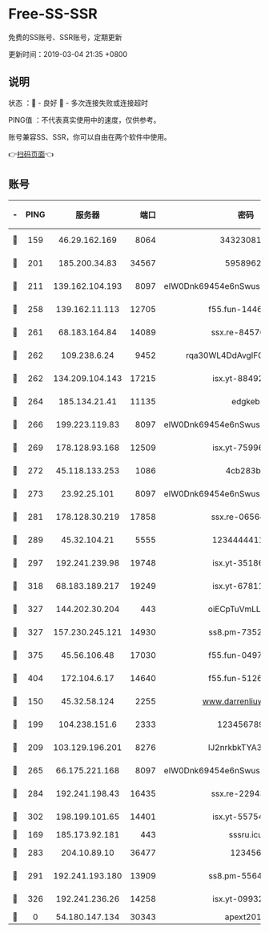# Free-SS-SSR

免费的SS账号、SSR账号，定期更新

更新时间：2019-03-04 21:35 +0800

## 说明

状态     ：🙂 - 良好 🙁 - 多次连接失败或连接超时

PING值   ：不代表真实使用中的速度，仅供参考。

账号兼容SS、SSR，你可以自由在两个软件中使用。

👉[扫码页面](https://liesauer.github.io/free-ss-ssr.github.io/)👈

## 账号

|-|PING|服务器|端口|密码|加密方式|区域|
|:----:|:----:|:-----:|-----:|:----:|:----:|:----:|
|🙂|159|46.29.162.169|8064|3432308177|aes-256-cfb|RU|
|🙂|201|185.200.34.83|34567|59589627|aes-256-cfb|US|
|🙂|211|139.162.104.193|8097|eIW0Dnk69454e6nSwuspv9DmS201tQ0D|aes-256-cfb|JP|
|🙂|258|139.162.11.113|12705|f55.fun-14460072|aes-256-cfb|SG|
|🙂|261|68.183.164.84|14089|ssx.re-84576345|aes-256-cfb|US|
|🙂|262|109.238.6.24|9452|rqa30WL4DdAvgIFG6Fs3znzTa|aes-256-cfb|FR|
|🙂|262|134.209.104.143|17215|isx.yt-88492022|aes-256-cfb|SG|
|🙂|264|185.134.21.41|11135|edgkeb|aes-256-cfb|GB|
|🙂|266|199.223.119.83|8097|eIW0Dnk69454e6nSwuspv9DmS201tQ0D|aes-256-cfb|US|
|🙂|269|178.128.93.168|12509|isx.yt-75996010|aes-256-cfb|SG|
|🙂|272|45.118.133.253|1086|4cb283b8|aes-256-cfb|SG|
|🙂|273|23.92.25.101|8097|eIW0Dnk69454e6nSwuspv9DmS201tQ0D|aes-256-cfb|US|
|🙂|281|178.128.30.219|17858|ssx.re-06564019|aes-256-cfb|SG|
|🙂|289|45.32.104.21|5555|1234444411111|aes-256-cfb|SG|
|🙂|297|192.241.239.98|19748|isx.yt-35186982|aes-256-cfb|US|
|🙂|318|68.183.189.217|19249|isx.yt-67811831|aes-256-cfb|SG|
|🙂|327|144.202.30.204|443|oiECpTuVmLLxk4Ts|aes-256-cfb|US|
|🙂|327|157.230.245.121|14930|ss8.pm-73529175|aes-256-cfb|SG|
|🙂|375|45.56.106.48|17030|f55.fun-04977203|aes-256-cfb|US|
|🙂|404|172.104.6.17|14640|f55.fun-51267758|aes-256-cfb|US|
|🙂|150|45.32.58.124|2255|www.darrenliuwei.com|aes-256-cfb|JP|
|🙂|199|104.238.151.6|2333|12345678900|aes-256-cfb|JP|
|🙂|209|103.129.196.201|8276|lJ2nrkbkTYA30wv0|aes-256-cfb|US|
|🙂|265|66.175.221.168|8097|eIW0Dnk69454e6nSwuspv9DmS201tQ0D|aes-256-cfb|US|
|🙂|284|192.241.198.43|16435|ssx.re-22943266|aes-256-cfb|US|
|🙂|302|198.199.101.65|14401|isx.yt-55754807|aes-256-cfb|US|
|🙁|169|185.173.92.181|443|sssru.icu|rc4-md5|RU|
|🙁|283|204.10.89.10|36477|123456|aes-256-cfb|US|
|🙁|291|192.241.193.180|13909|ss8.pm-55642212|aes-256-cfb|US|
|🙁|326|192.241.236.26|14258|isx.yt-09932989|aes-256-cfb|US|
|🙁|0|54.180.147.134|30343|apext2019|chacha20|KR|
